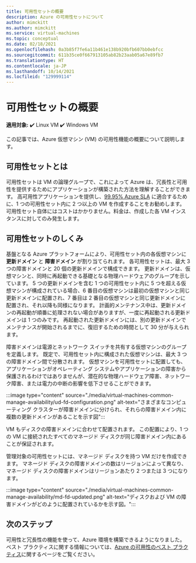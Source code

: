 ```yaml
---
title: 可用性セットの概要
description: Azure の可用性セットについて
author: mimckitt
ms.author: mimckitt
ms.service: virtual-machines
ms.topic: conceptual
ms.date: 02/18/2021
ms.openlocfilehash: 0a3b85f7fe6a11b461e138b920bfb607bb0ebfcc
ms.sourcegitcommit: 611b35ce0f667913105ab82b23aab05a67e89fb7
ms.translationtype: HT
ms.contentlocale: ja-JP
ms.lasthandoff: 10/14/2021
ms.locfileid: "129999114"
---
```

# <a name="availability-sets-overview"></a>可用性セットの概要

**適用対象:** :heavy_check_mark: Linux VM :heavy_check_mark: Windows VM

この記事では、Azure 仮想マシン (VM) の可用性機能の概要について説明します。

## <a name="what-is-an-availability-set"></a>可用性セットとは 

可用性セットは VM の論理グループで、これによって Azure は、冗長性と可用性を提供するためにアプリケーションが構築された方法を理解することができます。 高可用性アプリケーションを提供し、[99.95% Azure SLA](https://azure.microsoft.com/support/legal/sla/virtual-machines/) に適合するために、1 つの可用性セット内に 2 つ以上の VM を作成することをお勧めします。 可用性セット自体にはコストはかかりません。料金は、作成した各 VM インスタンスに対してのみ発生します。

## <a name="how-do-availability-sets-work"></a>可用性セットのしくみ
基盤となる Azure プラットフォームにより、可用性セット内の各仮想マシンに **更新ドメイン** と **障害ドメイン** が割り当てられます。 各可用性セットは、最大 3 つの障害ドメインと 20 個の更新ドメインで構成できます。 更新ドメインは、仮想マシンと、同時に再起動できる基礎となる物理ハードウェアのグループを示しています。 5 つの更新ドメインを含む 1 つの可用性セット内に 5 つを超える仮想マシンが構成されている場合、6 番目の仮想マシンは最初の仮想マシンと同じ更新ドメインに配置され、7 番目は 2 番目の仮想マシンと同じ更新ドメインに配置され、それ以降も同様になります。 計画的メンテナンス中は、更新ドメインの再起動が順番に処理されない場合がありますが、一度に再起動される更新ドメインは 1 つのみです。 再起動された更新ドメインには、別の更新ドメインでメンテナンスが開始されるまでに、復旧するための時間として 30 分が与えられます。

障害ドメインは電源とネットワーク スイッチを共有する仮想マシンのグループを定義します。 既定で、可用性セット内に構成された仮想マシンは、最大 3 つの障害ドメイン間で分散されます。 仮想マシンを可用性セットに配置しても、アプリケーションがオペレーティング システムやアプリケーションの障害から保護されるわけではありませんが、潜在的な物理ハードウェア障害、ネットワーク障害、または電力の中断の影響を低下させることができます。

:::image type="content" source="./media/virtual-machines-common-manage-availability/ud-fd-configuration.png" alt-text="さまざまなコンピューティング クラスターが障害ドメインに分けられ、それらの障害ドメイン内に複数の更新ドメインがあることを示す図":::

VM もディスクの障害ドメインに合わせて配置されます。 この配置により、1 つの VM に接続されたすべてのマネージド ディスクが同じ障害ドメイン内にあることが保証されます。 

管理対象の可用性セットには、マネージド ディスクを持つ VM だけを作成できます。 マネージド ディスクの障害ドメインの数はリージョンによって異なり、マネージド ディスクの障害ドメインはリージョンあたり 2 つまたは 3 つになります。 

:::image type="content" source="./media/virtual-machines-common-manage-availability/md-fd-updated.png" alt-text="ディスクおよび VM の障害ドメインがどのように配置されているかを示す図。":::

## <a name="next-steps"></a>次のステップ
可用性と冗長性の機能を使って、Azure 環境を構築できるようになりました。 ベスト プラクティスに関する情報については、[Azure の可用性のベスト プラクティス](/azure/architecture/checklist/resiliency-per-service)に関するページをご覧ください。

